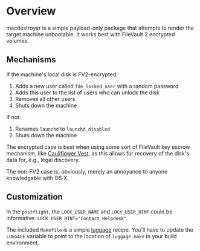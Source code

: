 Overview
========

macdestroyer is a simple payload-only package that attempts to render the target machine unbootable. It works best with FileVault 2 encrypted volumes.

Mechanisms
----------

If the machine's local disk is FV2-encrypted:
1. Adds a new user called `fde_locked_user` with a random password
2. Adds this user to the list of users who can unlock the disk
3. Removes all other users
4. Shuts down the machine

If not:
1. Renames `launchd` to `launchd_disabled`
2. Shuts down the machine

The encrypted case is best when using some sort of FileVault key escrow mechanism, like [Cauliflower Vest](https://github.com/google/cauliflowervest), as this allows for recovery of the disk's data for, e.g., legal discovery.

The non-FV2 case is, obviously, merely an annoyance to anyone knowledgable with OS X.

Customization
-------------

In the `postflight`, the `LOCK_USER_NAME` and `LOCK_USER_HINT` could be informative:
`LOCK_USER_HINT="Contact Helpdesk"`

The included `Makefile` is a simple [luggage](https://github.com/unixorn/luggage) recipe. You'll have to update the `LUGGAGE` variable to point to the location of `luggage.make` in your build environment.
